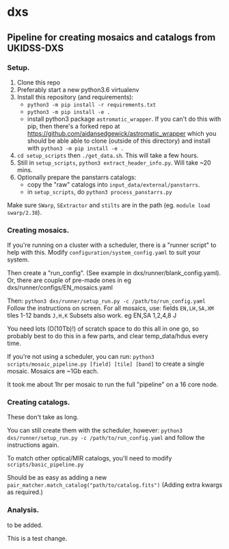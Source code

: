 # dxs

## Pipeline for creating mosaics and catalogs from UKIDSS-DXS

### Setup.

1. Clone this repo
2. Preferably start a new python3.6 virtualenv
3. Install this repository (and requirements):
   - `python3 -m pip install -r requirements.txt`
   - `python3 -m pip install -e .`
   - install python3 package `astromatic_wrapper`. If you can't do this with pip, 
     then there's a forked repo at https://github.com/aidansedgewick/astromatic_wrapper which you should be able
     able to clone (outside of this directory) and install with `python3 -m pip install -e .`
4. `cd setup_scripts` then `./get_data.sh`. This will take a few hours.
5. Still in `setup_scripts`, `python3 extract_header_info.py`. Will take ~20 mins.
6. Optionally prepare the panstarrs catalogs:
   - copy the "raw" catalogs into `input_data/external/panstarrs`.
   - in `setup_scripts`, do `python3 process_panstarrs.py`

Make sure `SWarp`, `SExtractor` and `stilts` are in the path (eg. `module load swarp/2.38`).

### Creating mosaics.

If you're running on a cluster with a scheduler, there is a "runner script" to help with this.
Modify `configuration/system_config.yaml` to suit your system.

Then create a "run_config". (See example in dxs/runner/blank_config.yaml).
Or, there are couple of pre-made ones in eg dxs/runner/configs/EN_mosaics.yaml

Then: `python3 dxs/runner/setup_run.py -c /path/to/run_config.yaml`
Follow the instructions on screen. 
For all mosaics, use:
  fields `EN,LH,SA,XM`
  tiles 1-12
  bands `J,H,K`
Subsets also work. eg EN,SA 1,2,4,8 J

You need lots (O(10Tb)!) of scratch space to do this all in one go,
so probably best to do this in a few parts,
and clear temp_data/hdus every time.

If you're not using a scheduler, you can run:
    `python3 scripts/mosaic_pipeline.py [field] [tile] [band]` 
to create a single mosaic. Mosaics are ~1Gb each.

It took me about 1hr per mosaic to run the full "pipeline" on a 16 core node.

### Creating catalogs.

These don't take as long.

You can still create them with the scheduler, however:
    `python3 dxs/runner/setup_run.py -c /path/to/run_config.yaml`
and follow the instructions again.

To match other optical/MIR catalogs, you'll need to modify `scripts/basic_pipeline.py`

Should be as easy as adding a new `pair_matcher.match_catalog("path/to/catalog.fits")`
(Adding extra kwargs as required.)

### Analysis.

to be added.

This is a test change.
